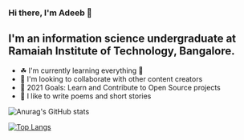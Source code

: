 ### Hi there, I'm Adeeb 👋 

## I'm an information science undergraduate at Ramaiah Institute of Technology, Bangalore.
- ☘ I'm currently learning everything 🎃
- 🕺 I'm looking to collaborate with other content creators
- 🥅 2021 Goals: Learn and Contribute to Open Source projects
- 📗 I like to write poems and short stories




![Anurag's GitHub stats](https://github-readme-stats.vercel.app/api?username=adeebkm&show_icons=true&theme=tokyonight)

[![Top Langs](https://github-readme-stats.vercel.app/api/top-langs/?username=adeebkm&theme=tokyonight&layout=compact)](https://github.com/anuraghazra/github-readme-stats)
